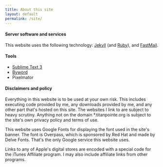 ```yaml
---
title: About this site
layout: default
permalink: /site/
---
```


#### Server software and services

This website uses the following technology: [Jekyll](https://jekyllrb.com/) (and [Ruby](https://www.ruby-lang.org/en/)), and [FastMail](https://www.fastmail.com/?STKI=17107656).

#### Tools

*   [Sublime Text 3](https://sublimetext.com/)
*   [Byword](https://bywordapp.com)
*   Pixelmator

#### Disclaimers and policy

Everything in this website is to be used at your own risk. This includes executing code provided by me, any downloads provided by me, and any other part that's hosted on this site. The websites I link to are subject to heavy scrutiny. Anything not on the domain \*.titanpointe.org is subject to the site's own privacy policy and terms of use.

This website uses Google Fonts for displaying the font used in the site's banner. The font is Overpass, which is sponsored by Red Hat and made by Delve Fonts. That's the only Google service this website uses.

Links to any of Apple's digital stores are encoded with a special code for the iTunes Affiliate program. I may also include affiliate links from other programs.
